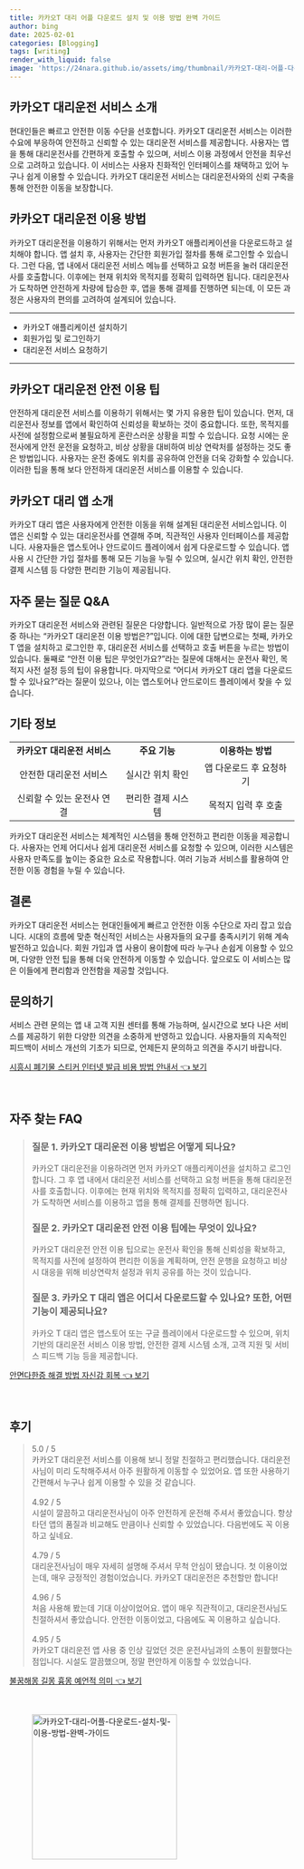 ```yaml
---
title: 카카오T 대리 어플 다운로드 설치 및 이용 방법 완벽 가이드
author: bing
date: 2025-02-01
categories: [Blogging]
tags: [writing]
render_with_liquid: false
image: 'https://24nara.github.io/assets/img/thumbnail/카카오T-대리-어플-다운로드-설치-및-이용-방법-완벽-가이드.webp'
---
```



<h2 id='카카오T대리운전서비스소개'>카카오T 대리운전 서비스 소개</h2>

<p>현대인들은 빠르고 안전한 이동 수단을 선호합니다. 카카오T 대리운전 서비스는 이러한 수요에 부응하여 안전하고 신뢰할 수 있는 대리운전 서비스를 제공합니다. 사용자는 앱을 통해 대리운전사를 간편하게 호출할 수 있으며, 서비스 이용 과정에서 안전을 최우선으로 고려하고 있습니다. 이 서비스는 사용자 친화적인 인터페이스를 채택하고 있어 누구나 쉽게 이용할 수 있습니다. 카카오T 대리운전 서비스는 대리운전사와의 신뢰 구축을 통해 안전한 이동을 보장합니다.</p>

<h2 id='이용방법'>카카오T 대리운전 이용 방법</h2>

<p>카카오T 대리운전을 이용하기 위해서는 먼저 카카오T 애플리케이션을 다운로드하고 설치해야 합니다. 앱 설치 후, 사용자는 간단한 회원가입 절차를 통해 로그인할 수 있습니다. 그런 다음, 앱 내에서 대리운전 서비스 메뉴를 선택하고 요청 버튼을 눌러 대리운전사를 호출합니다. 이후에는 현재 위치와 목적지를 정확히 입력하면 됩니다. 대리운전사가 도착하면 안전하게 차량에 탑승한 후, 앱을 통해 결제를 진행하면 되는데, 이 모든 과정은 사용자의 편의를 고려하여 설계되어 있습니다.</p>

<hr />

<ul>
    <li>카카오T 애플리케이션 설치하기</li>
    <li>회원가입 및 로그인하기</li>
    <li>대리운전 서비스 요청하기</li>
</ul>

<hr />

<h2 id='안전이용팁'>카카오T 대리운전 안전 이용 팁</h2>

<p>안전하게 대리운전 서비스를 이용하기 위해서는 몇 가지 유용한 팁이 있습니다. 먼저, 대리운전사 정보를 앱에서 확인하여 신뢰성을 확보하는 것이 중요합니다. 또한, 목적지를 사전에 설정함으로써 불필요하게 혼란스러운 상황을 피할 수 있습니다. 요청 시에는 운전사에게 안전 운전을 요청하고, 비상 상황을 대비하여 비상 연락처를 설정하는 것도 좋은 방법입니다. 사용자는 운전 중에도 위치를 공유하여 안전을 더욱 강화할 수 있습니다. 이러한 팁을 통해 보다 안전하게 대리운전 서비스를 이용할 수 있습니다.</p>

<h2 id='카카오T대리앱소개'>카카오T 대리 앱 소개</h2>

<p>카카오T 대리 앱은 사용자에게 안전한 이동을 위해 설계된 대리운전 서비스입니다. 이 앱은 신뢰할 수 있는 대리운전사를 연결해 주며, 직관적인 사용자 인터페이스를 제공합니다. 사용자들은 앱스토어나 안드로이드 플레이에서 쉽게 다운로드할 수 있습니다. 앱 사용 시 간단한 가입 절차를 통해 모든 기능을 누릴 수 있으며, 실시간 위치 확인, 안전한 결제 시스템 등 다양한 편리한 기능이 제공됩니다.</p>

<h2 id='자주묻는질문'>자주 묻는 질문 Q&A</h2>

<p>카카오T 대리운전 서비스와 관련된 질문은 다양합니다. 일반적으로 가장 많이 묻는 질문 중 하나는 “카카오T 대리운전 이용 방법은?”입니다. 이에 대한 답변으로는 첫째, 카카오T 앱을 설치하고 로그인한 후, 대리운전 서비스를 선택하고 호출 버튼을 누르는 방법이 있습니다. 둘째로 “안전 이용 팁은 무엇인가요?”라는 질문에 대해서는 운전사 확인, 목적지 사전 설정 등의 팁이 유용합니다. 마지막으로 “어디서 카카오T 대리 앱을 다운로드할 수 있나요?”라는 질문이 있으나, 이는 앱스토어나 안드로이드 플레이에서 찾을 수 있습니다.</p>

<h2 id='기타정보'>기타 정보</h2>

<table>
    <tr>
        <td style="text-align: center; height: 17px;"><b>카카오T 대리운전 서비스</b></td>
        <td style="text-align: center; height: 17px;"><b>주요 기능</b></td>
        <td style="text-align: center; height: 17px;"><b>이용하는 방법</b></td>
    </tr>
    <tr>
        <td style="text-align: center; height: 17px;">안전한 대리운전 서비스</td>
        <td style="text-align: center; height: 17px;">실시간 위치 확인</td>
        <td style="text-align: center; height: 17px;">앱 다운로드 후 요청하기</td>
    </tr>
    <tr>
        <td style="text-align: center; height: 17px;">신뢰할 수 있는 운전사 연결</td>
        <td style="text-align: center; height: 17px;">편리한 결제 시스템</td>
        <td style="text-align: center; height: 17px;">목적지 입력 후 호출</td>
    </tr>
</table>

<p>카카오T 대리운전 서비스는 체계적인 시스템을 통해 안전하고 편리한 이동을 제공합니다. 사용자는 언제 어디서나 쉽게 대리운전 서비스를 요청할 수 있으며, 이러한 시스템은 사용자 만족도를 높이는 중요한 요소로 작용합니다. 여러 기능과 서비스를 활용하여 안전한 이동 경험을 누릴 수 있습니다.</p>

<h2 id='결론'>결론</h2>

<p>카카오T 대리운전 서비스는 현대인들에게 빠르고 안전한 이동 수단으로 자리 잡고 있습니다. 시대의 흐름에 맞춘 혁신적인 서비스는 사용자들의 요구를 충족시키기 위해 계속 발전하고 있습니다. 회원 가입과 앱 사용이 용이함에 따라 누구나 손쉽게 이용할 수 있으며, 다양한 안전 팁을 통해 더욱 안전하게 이동할 수 있습니다. 앞으로도 이 서비스는 많은 이들에게 편리함과 안전함을 제공할 것입니다.</p>

<h2 id='문의하기'>문의하기</h2>

<p>서비스 관련 문의는 앱 내 고객 지원 센터를 통해 가능하며, 실시간으로 보다 나은 서비스를 제공하기 위한 다양한 의견을 소중하게 반영하고 있습니다. 사용자들의 지속적인 피드백이 서비스 개선의 기초가 되므로, 언제든지 문의하고 의견을 주시기 바랍니다.</p>


<p><a class="click-button" title="시흥시 폐기물 스티커 인터넷 발급 비용 방법 안내서" href="https://24nara.github.io/posts/%EC%8B%9C%ED%9D%A5%EC%8B%9C-%ED%8F%90%EA%B8%B0%EB%AC%BC-%EC%8A%A4%ED%8B%B0%EC%BB%A4-%EC%9D%B8%ED%84%B0%EB%84%B7-%EB%B0%9C%EA%B8%89-%EB%B9%84%EC%9A%A9-%EB%B0%A9%EB%B2%95-%EC%95%88%EB%82%B4%EC%84%9C/" rel="dofollow">시흥시 폐기물 스티커 인터넷 발급 비용 방법 안내서 👈 보기</a></p><br>
<h2 id='자주_찾는_FAQ'>자주 찾는 FAQ</h2>
<div itemscope="" itemtype="https://schema.org/FAQPage"> 
<blockquote> 
<div itemscope="" itemprop="mainEntity" itemtype="https://schema.org/Question"> 
<h3 itemprop="name">질문 1. 카카오T 대리운전 이용 방법은 어떻게 되나요?</h3> 
<div itemscope="" itemprop="acceptedAnswer" itemtype="https://schema.org/Answer"> 
<span itemprop="text"> 
<p>카카오T 대리운전을 이용하려면 먼저 카카오T 애플리케이션을 설치하고 로그인합니다. 그 후 앱 내에서 대리운전 서비스를 선택하고 요청 버튼을 통해 대리운전사를 호출합니다. 이후에는 현재 위치와 목적지를 정확히 입력하고, 대리운전사가 도착하면 서비스를 이용하고 앱을 통해 결제를 진행하면 됩니다.</p> 
</span> 
</div> 
</div> 

<div itemscope="" itemprop="mainEntity" itemtype="https://schema.org/Question"> 
<h3 itemprop="name">질문 2. 카카오T 대리운전 안전 이용 팁에는 무엇이 있나요?</h3> 
<div itemscope="" itemprop="acceptedAnswer" itemtype="https://schema.org/Answer"> 
<span itemprop="text"> 
<p>카카오T 대리운전 안전 이용 팁으로는 운전사 확인을 통해 신뢰성을 확보하고, 목적지를 사전에 설정하여 편리한 이동을 계획하며, 안전 운행을 요청하고 비상 시 대응을 위해 비상연락처 설정과 위치 공유를 하는 것이 있습니다.</p> 
</span> 
</div> 
</div> 

<div itemscope="" itemprop="mainEntity" itemtype="https://schema.org/Question"> 
<h3 itemprop="name">질문 3. 카카오 T 대리 앱은 어디서 다운로드할 수 있나요? 또한, 어떤 기능이 제공되나요?</h3> 
<div itemscope="" itemprop="acceptedAnswer" itemtype="https://schema.org/Answer"> 
<span itemprop="text"> 
<p>카카오 T 대리 앱은 앱스토어 또는 구글 플레이에서 다운로드할 수 있으며, 위치 기반의 대리운전 서비스 이용 방법, 안전한 결제 시스템 소개, 고객 지원 및 서비스 피드백 기능 등을 제공합니다.</p> 
</span> 
</div> 
</div> 
</blockquote> 
</div>
<p><a class="click-button" title="안면다한증 해결 방법 자신감 회복" href="https://24nara.github.io/posts/%EC%95%88%EB%A9%B4%EB%8B%A4%ED%95%9C%EC%A6%9D-%ED%95%B4%EA%B2%B0-%EB%B0%A9%EB%B2%95-%EC%9E%90%EC%8B%A0%EA%B0%90-%ED%9A%8C%EB%B3%B5/" rel="dofollow">안면다한증 해결 방법 자신감 회복 👈 보기</a></p><br>
<h2 id='후기'>후기</h2>
<div itemscope itemtype="https://schema.org/Product">
  <blockquote>
  <div itemprop="review" itemscope itemtype="https://schema.org/Review">
      <div itemprop="reviewRating" itemscope itemtype="https://schema.org/Rating"> <span itemprop="ratingValue">5.0</span> / <span itemprop="bestRating">5</span> </div>
      <span itemprop="reviewBody">카카오T 대리운전 서비스를 이용해 보니 정말 친절하고 편리했습니다. 대리운전사님이 미리 도착해주셔서 아주 원활하게 이동할 수 있었어요. 앱 또한 사용하기 간편해서 누구나 쉽게 이용할 수 있을 것 같습니다.</span>
  </div>
  <br>
  <div itemprop="review" itemscope itemtype="https://schema.org/Review">
      <div itemprop="reviewRating" itemscope itemtype="https://schema.org/Rating"> <span itemprop="ratingValue">4.92</span> / <span itemprop="bestRating">5</span> </div>
      <span itemprop="reviewBody">시설이 깔끔하고 대리운전사님이 아주 안전하게 운전해 주셔서 좋았습니다. 항상 타던 앱의 품질과 비교해도 만큼이나 신뢰할 수 있었습니다. 다음번에도 꼭 이용하고 싶네요.</span>
  </div>
  <br>
  <div itemprop="review" itemscope itemtype="https://schema.org/Review">
      <div itemprop="reviewRating" itemscope itemtype="https://schema.org/Rating"> <span itemprop="ratingValue">4.79</span> / <span itemprop="bestRating">5</span> </div>
      <span itemprop="reviewBody">대리운전사님이 매우 자세히 설명해 주셔서 무척 안심이 됐습니다. 첫 이용이었는데, 매우 긍정적인 경험이었습니다. 카카오T 대리운전은 추천할만 합니다!</span>
  </div>
  <br>
  <div itemprop="review" itemscope itemtype="https://schema.org/Review">
      <div itemprop="reviewRating" itemscope itemtype="https://schema.org/Rating"> <span itemprop="ratingValue">4.96</span> / <span itemprop="bestRating">5</span> </div>
      <span itemprop="reviewBody">처음 사용해 봤는데 기대 이상이었어요. 앱이 매우 직관적이고, 대리운전사님도 친절하셔서 좋았습니다. 안전한 이동이었고, 다음에도 꼭 이용하고 싶습니다.</span>
  </div>
  <br>
  <div itemprop="review" itemscope itemtype="https://schema.org/Review">
      <div itemprop="reviewRating" itemscope itemtype="https://schema.org/Rating"> <span itemprop="ratingValue">4.95</span> / <span itemprop="bestRating">5</span> </div>
      <span itemprop="reviewBody">카카오T 대리운전 앱 사용 중 인상 깊었던 것은 운전사님과의 소통이 원활했다는 점입니다. 시설도 깔끔했으며, 정말 편안하게 이동할 수 있었습니다.</span>
  </div>
  </blockquote>
</div>
<p><a class="click-button" title="불꿈해몽 길몽 흉몽 예언적 의미" href="https://24nara.github.io/posts/%EB%B6%88%EA%BF%88%ED%95%B4%EB%AA%BD-%EA%B8%B8%EB%AA%BD-%ED%9D%89%EB%AA%BD-%EC%98%88%EC%96%B8%EC%A0%81-%EC%9D%98%EB%AF%B8/" rel="dofollow">불꿈해몽 길몽 흉몽 예언적 의미 👈 보기</a></p><br>
<figure class="image"><img src="https://24nara.github.io/assets/img/thumbnail/카카오T-대리-어플-다운로드-설치-및-이용-방법-완벽-가이드.webp" alt="카카오T-대리-어플-다운로드-설치-및-이용-방법-완벽-가이드" width="256" height="256"></figure>
